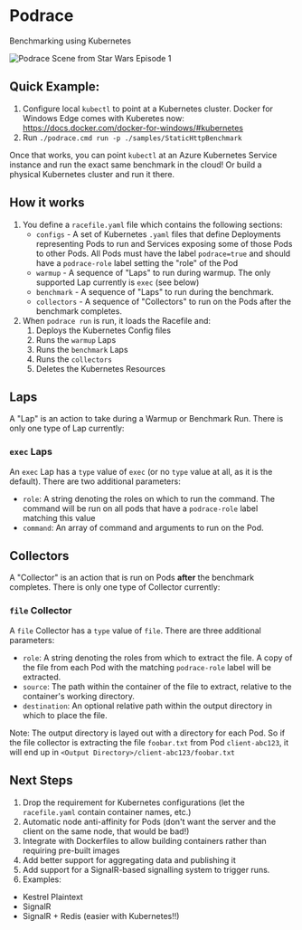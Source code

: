 # Podrace

Benchmarking using Kubernetes

![Podrace Scene from Star Wars Episode 1](https://lh3.googleusercontent.com/v-d9mx7gkB-O3LAecjx92CnJoqeVnE1uD5kelGojslVmQXCL0N_WhYiA4V2MrJbh6k4tef6E7EnZUBss6NN8vBpZ6nfj7HUaRhRXnFj2RKpjztUDGCaY_sdzlbsnr9CvU071vRzMkkR8X1-Hjgo7s9FBokxPHK6g31p7Wk3hCvDAMP_79tG-7tY75cNBd5GlTxaCEHgOhsyYRuottcAVRbNVMvjhqGo6Y0mrAUFl1YnapDS-oYtbPRgFZNrlvdiPErANC0V9koGYIiFQuPDWozzNTXgo2VcSwPtq-CAFzKNDoYEYA14f6geB71kAHZkFgCpft9gEBwmjO1UkZM5zEOZ8IuSst429Ep2D8Br-L60R8j3QdRc_lA0pOdbXbZcfMGsauWHJmJfUviIntyNgJTQSDHxhTk3_leXnxwrkdoe_AsZ-lN-9QIZsS3LCZTDfBJCZL7dYBQugzmGYnQnw-RN1yLlprtirmFrMGID3iA1ypIgtba0piHEloaUgFaedOrjapHMcK_ujf4Rx1GSt5XO1yQJikdd2_ajEA7N3ty6e7fXD0YBRiknTO4hGqQrDj_suOcYD7K2P0giJi4TAEFJU-XbDDz9y=s0)

## Quick Example:

1. Configure local `kubectl` to point at a Kubernetes cluster. Docker for Windows Edge comes with Kuberetes now: https://docs.docker.com/docker-for-windows/#kubernetes
2. Run `./podrace.cmd run -p ./samples/StaticHttpBenchmark`

Once that works, you can point `kubectl` at an Azure Kubernetes Service instance and run the exact same benchmark in the cloud! Or build a physical Kubernetes cluster and run it there.

## How it works

1. You define a `racefile.yaml` file which contains the following sections:
    * `configs` - A set of Kubernetes `.yaml` files that define Deployments representing Pods to run and Services exposing some of those Pods to other Pods. All Pods must have the label `podrace=true` and should have a `podrace-role` label setting the "role" of the Pod
    * `warmup` - A sequence of "Laps" to run during warmup. The only supported Lap currently is `exec` (see below)
    * `benchmark` - A sequence of "Laps" to run during the benchmark.
    * `collectors` - A sequence of "Collectors" to run on the Pods after the benchmark completes.
2. When `podrace run` is run, it loads the Racefile and:
    1. Deploys the Kubernetes Config files
    2. Runs the `warmup` Laps
    3. Runs the `benchmark` Laps
    4. Runs the `collectors`
    5. Deletes the Kubernetes Resources

## Laps

A "Lap" is an action to take during a Warmup or Benchmark Run. There is only one type of Lap currently:

### `exec` Laps

An `exec` Lap has a `type` value of `exec` (or no `type` value at all, as it is the default). There are two additional parameters:

* `role`: A string denoting the roles on which to run the command. The command will be run on all pods that have a `podrace-role` label matching this value
* `command`: An array of command and arguments to run on the Pod.

## Collectors

A "Collector" is an action that is run on Pods **after** the benchmark completes. There is only one type of Collector currently:

### `file` Collector

A `file` Collector has a `type` value of `file`. There are three additional parameters:

* `role`: A string denoting the roles from which to extract the file. A copy of the file from each Pod with the matching `podrace-role` label will be extracted.
* `source`: The path within the container of the file to extract, relative to the container's working directory.
* `destination`: An optional relative path within the output directory in which to place the file.

Note: The output directory is layed out with a directory for each Pod. So if the file collector is extracting the file `foobar.txt` from Pod `client-abc123`, it will end up in `<Output Directory>/client-abc123/foobar.txt`
   
## Next Steps

1. Drop the requirement for Kubernetes configurations (let the `racefile.yaml` contain container names, etc.)
1. Automatic node anti-affinity for Pods (don't want the server and the client on the same node, that would be bad!)
1. Integrate with Dockerfiles to allow building containers rather than requiring pre-built images
1. Add better support for aggregating data and publishing it
1. Add support for a SignalR-based signalling system to trigger runs.
1. Examples:
  * Kestrel Plaintext
  * SignalR
  * SignalR + Redis (easier with Kubernetes!!)
